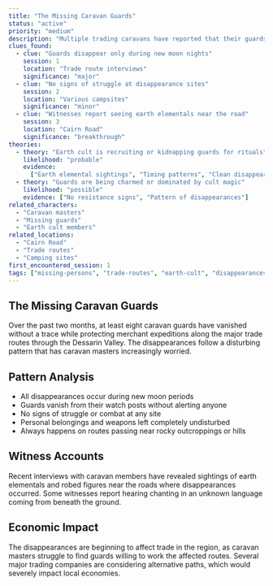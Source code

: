 ```yaml
---
title: "The Missing Caravan Guards"
status: "active"
priority: "medium"
description: "Multiple trading caravans have reported that their guards have mysteriously disappeared during overnight stops, always leaving behind their weapons and personal belongings untouched."
clues_found:
  - clue: "Guards disappear only during new moon nights"
    session: 1
    location: "Trade route interviews"
    significance: "major"
  - clue: "No signs of struggle at disappearance sites"
    session: 2
    location: "Various campsites"
    significance: "minor"
  - clue: "Witnesses report seeing earth elementals near the road"
    session: 3
    location: "Cairn Road"
    significance: "breakthrough"
theories:
  - theory: "Earth cult is recruiting or kidnapping guards for rituals"
    likelihood: "probable"
    evidence:
      ["Earth elemental sightings", "Timing patterns", "Clean disappearances"]
  - theory: "Guards are being charmed or dominated by cult magic"
    likelihood: "possible"
    evidence: ["No resistance signs", "Pattern of disappearances"]
related_characters:
  - "Caravan masters"
  - "Missing guards"
  - "Earth cult members"
related_locations:
  - "Cairn Road"
  - "Trade routes"
  - "Camping sites"
first_encountered_session: 1
tags: ["missing-persons", "trade-routes", "earth-cult", "disappearances"]
---
```


## The Missing Caravan Guards

Over the past two months, at least eight caravan guards have vanished without a trace while protecting merchant expeditions along the major trade routes through the Dessarin Valley. The disappearances follow a disturbing pattern that has caravan masters increasingly worried.

## Pattern Analysis

- All disappearances occur during new moon periods
- Guards vanish from their watch posts without alerting anyone
- No signs of struggle or combat at any site
- Personal belongings and weapons left completely undisturbed
- Always happens on routes passing near rocky outcroppings or hills

## Witness Accounts

Recent interviews with caravan members have revealed sightings of earth elementals and robed figures near the roads where disappearances occurred. Some witnesses report hearing chanting in an unknown language coming from beneath the ground.

## Economic Impact

The disappearances are beginning to affect trade in the region, as caravan masters struggle to find guards willing to work the affected routes. Several major trading companies are considering alternative paths, which would severely impact local economies.
